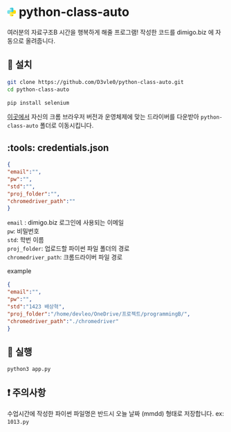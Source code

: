 
# <img src="./img/python.svg" height="20px"> python-class-auto

여러분의 자료구조B 시간을 행복하게 해줄 프로그램!
작성한 코드를 dimigo.biz 에 자동으로 올려줍니다.

## :satellite: 설치
```sh
git clone https://github.com/D3vle0/python-class-auto.git
cd python-class-auto
```
```py
pip install selenium
```
<a href="https://chromedriver.storage.googleapis.com/index.html" target="_blank">이곳에서</a> 자신의 크롬 브라우저 버전과 운영체제에 맞는 드라이버를 다운받아 `python-class-auto` 폴더로 이동시킵니다.
## :tools: credentials.json
```json
{
"email":"",
"pw":"",
"std":"",
"proj_folder":"",
"chromedriver_path":""
}
```
`email` : dimigo.biz 로그인에 사용되는 이메일  
`pw`: 비밀번호  
`std`: 학번 이름  
`proj_folder`: 업로드할 파이썬 파일 폴더의 경로  
`chromedriver_path`: 크롬드라이버 파일 경로  

example
```json
{
"email":"",
"pw":"",
"std":"1423 배상혁",
"proj_folder":"/home/devleo/OneDrive/프로젝트/programmingB/",
"chromedriver_path":"./chromedriver"
}
```

## :rocket: 실행
```sh
python3 app.py
```

## :exclamation: 주의사항
수업시간에 작성한 파이썬 파일명은 반드시 오늘 날짜 (mmdd) 형태로 저장합니다.
ex: `1013.py`
